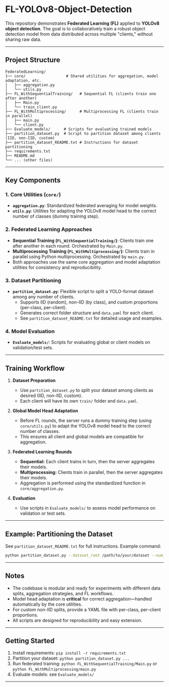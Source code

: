 # FL-YOLOv8-Object-Detection

This repository demonstrates **Federated Learning (FL)** applied to **YOLOv8 object detection**. The goal is to collaboratively train a robust object detection model from data distributed across multiple "clients," without sharing raw data.

---

## Project Structure

```
FederatedLearning/
├── core/                  # Shared utilities for aggregation, model adaptation, etc.
│   ├── aggregation.py
│   └── utils.py
├── FL_WithSequentialTraining/   # Sequential FL (clients train one after another)
│   ├── Main.py
│   └── train_client.py
├── FL_WithMultiprocessing/      # Multiprocessing FL (clients train in parallel)
│   ├── main.py
│   └── client.py
├── Evaluate_models/      # Scripts for evaluating trained models
├── partition_dataset.py  # Script to partition dataset among clients (IID, non-IID, custom)
├── partition_dataset_README.txt # Instructions for dataset partitioning
├── requirements.txt
├── README.md
└── ... (other files)
```

---

## Key Components

### 1. **Core Utilities (`core/`)**
- **`aggregation.py`**: Standardized federated averaging for model weights.
- **`utils.py`**: Utilities for adapting the YOLOv8 model head to the correct number of classes (dummy training step).

### 2. **Federated Learning Approaches**
- **Sequential Training (`FL_WithSequentialTraining/`)**: Clients train one after another in each round. Orchestrated by `Main.py`.
- **Multiprocessing Training (`FL_WithMultiprocessing/`)**: Clients train in parallel using Python multiprocessing. Orchestrated by `main.py`.
- Both approaches use the same core aggregation and model adaptation utilities for consistency and reproducibility.

### 3. **Dataset Partitioning**
- **`partition_dataset.py`**: Flexible script to split a YOLO-format dataset among any number of clients.
  - Supports IID (random), non-IID (by class), and custom proportions (per-class, per-client).
  - Generates correct folder structure and `data.yaml` for each client.
  - See `partition_dataset_README.txt` for detailed usage and examples.

### 4. **Model Evaluation**
- **`Evaluate_models/`**: Scripts for evaluating global or client models on validation/test sets.

---

## Training Workflow

1. **Dataset Preparation**
   - Use `partition_dataset.py` to split your dataset among clients as desired (IID, non-IID, custom).
   - Each client will have its own `train/` folder and `data.yaml`.

2. **Global Model Head Adaptation**
   - Before FL rounds, the server runs a dummy training step (using `core/utils.py`) to adapt the YOLOv8 model head to the correct number of classes.
   - This ensures all client and global models are compatible for aggregation.

3. **Federated Learning Rounds**
   - **Sequential:** Each client trains in turn, then the server aggregates their models.
   - **Multiprocessing:** Clients train in parallel, then the server aggregates their models.
   - Aggregation is performed using the standardized function in `core/aggregation.py`.

4. **Evaluation**
   - Use scripts in `Evaluate_models/` to assess model performance on validation or test sets.

---

## Example: Partitioning the Dataset

See `partition_dataset_README.txt` for full instructions. Example command:

```bash
python partition_dataset.py --dataset_root /path/to/your/dataset --num_clients 2 --split_type iid
```

---

## Notes
- The codebase is modular and ready for experiments with different data splits, aggregation strategies, and FL workflows.
- Model head adaptation is **critical** for correct aggregation—handled automatically by the core utilities.
- For custom non-IID splits, provide a YAML file with per-class, per-client proportions.
- All scripts are designed for reproducibility and easy extension.

---

## Getting Started
1. Install requirements: `pip install -r requirements.txt`
2. Partition your dataset: `python partition_dataset.py ...`
3. Run federated training: `python FL_WithSequentialTraining/Main.py` or `python FL_WithMultiprocessing/main.py`
4. Evaluate models: see `Evaluate_models/`

---
